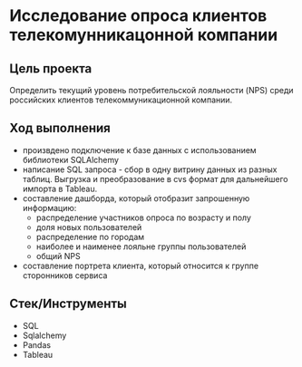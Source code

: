# Исследование опроса клиентов телекомунникацонной компании

## Цель проекта
Определить текущий уровень потребительской лояльности (NPS) среди российских клиентов телекоммуникационной компании.

## Ход выполнения

  * произвдено подключение к базе данных с использованием библиотеки SQLAlchemy
  * написание SQL запроса - сбор в одну витрину данных из разных таблиц. Выгрузка и преобразование в cvs формат для дальнейшего импорта в Tableau. 
  * составление дашборда, который отобразит запрошенную информацию:
    * распределение участников опроса по возрасту и полу
    * доля новых пользователей 
    * распределение по городам
    * наиболее и наименее лояльне группы пользователей
    * общий NPS
  * составление портрета клиента, который относится к группе сторонников сервиса 
## Стек/Инструменты

  * SQL
  * Sqlalchemy
  * Pandas
  * Tableau

